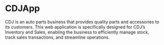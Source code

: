# CDJApp
CDJ is an auto parts business that provides quality parts and accessories to its customers. This web application is specifically designed for CDJ’s Inventory and Sales, enabling the business to efficiently manage stock, track sales transactions, and streamline operations.
